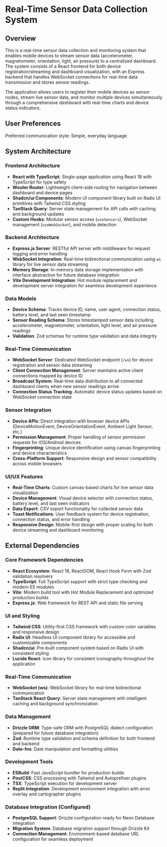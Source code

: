 # Real-Time Sensor Data Collection System

## Overview

This is a real-time sensor data collection and monitoring system that enables mobile devices to stream sensor data (accelerometer, magnetometer, orientation, light, air pressure) to a centralized dashboard. The system consists of a React frontend for both device registration/streaming and dashboard visualization, with an Express backend that handles WebSocket connections for real-time data transmission and stores sensor readings.

The application allows users to register their mobile devices as sensor nodes, stream live sensor data, and monitor multiple devices simultaneously through a comprehensive dashboard with real-time charts and device status indicators.

## User Preferences

Preferred communication style: Simple, everyday language.

## System Architecture

### Frontend Architecture
- **React with TypeScript**: Single-page application using React 18 with TypeScript for type safety
- **Wouter Router**: Lightweight client-side routing for navigation between dashboard and device pages
- **Shadcn/ui Components**: Modern UI component library built on Radix UI primitives with Tailwind CSS styling
- **TanStack Query**: Server state management for API calls with caching and background updates
- **Custom Hooks**: Modular sensor access (`useSensors`), WebSocket management (`useWebSocket`), and mobile detection

### Backend Architecture
- **Express.js Server**: RESTful API server with middleware for request logging and error handling
- **WebSocket Integration**: Real-time bidirectional communication using `ws` library for live sensor data streaming
- **Memory Storage**: In-memory data storage implementation with interface abstraction for future database integration
- **Vite Development Integration**: Hot module replacement and development server integration for seamless development experience

### Data Models
- **Device Schema**: Tracks device ID, name, user agent, connection status, battery level, and last seen timestamp
- **Sensor Reading Schema**: Stores timestamped sensor data including accelerometer, magnetometer, orientation, light level, and air pressure readings
- **Validation**: Zod schemas for runtime type validation and data integrity

### Real-Time Communication
- **WebSocket Server**: Dedicated WebSocket endpoint (`/ws`) for device registration and sensor data streaming
- **Client Connection Management**: Server maintains active client connections mapped by device ID
- **Broadcast System**: Real-time data distribution to all connected dashboard clients when new sensor readings arrive
- **Connection Status Tracking**: Automatic device status updates based on WebSocket connection state

### Sensor Integration
- **Device APIs**: Direct integration with browser device APIs (DeviceMotionEvent, DeviceOrientationEvent, Ambient Light Sensor, etc.)
- **Permission Management**: Proper handling of sensor permission requests for iOS/Android devices
- **Fingerprinting**: Unique device identification using canvas fingerprinting and device characteristics
- **Cross-Platform Support**: Responsive design and sensor compatibility across mobile browsers

### UI/UX Features
- **Real-Time Charts**: Custom canvas-based charts for live sensor data visualization
- **Device Management**: Visual device selector with connection status, battery level, and last seen indicators
- **Data Export**: CSV export functionality for collected sensor data
- **Toast Notifications**: User feedback system for device registration, connection status, and error handling
- **Responsive Design**: Mobile-first design with proper scaling for both device streaming and dashboard monitoring

## External Dependencies

### Core Framework Dependencies
- **React Ecosystem**: React 18, ReactDOM, React Hook Form with Zod validation resolvers
- **TypeScript**: Full TypeScript support with strict type checking and modern ES modules
- **Vite**: Modern build tool with Hot Module Replacement and optimized production builds
- **Express.js**: Web framework for REST API and static file serving

### UI and Styling
- **Tailwind CSS**: Utility-first CSS framework with custom color variables and responsive design
- **Radix UI**: Headless UI component library for accessible and customizable components
- **Shadcn/ui**: Pre-built component system based on Radix UI with consistent styling
- **Lucide React**: Icon library for consistent iconography throughout the application

### Real-Time Communication
- **WebSocket (ws)**: WebSocket library for real-time bidirectional communication
- **TanStack React Query**: Server state management with intelligent caching and background synchronization

### Data Management
- **Drizzle ORM**: Type-safe ORM with PostgreSQL dialect configuration (prepared for future database integration)
- **Zod**: Runtime type validation and schema definition for both frontend and backend
- **Date-fns**: Date manipulation and formatting utilities

### Development Tools
- **ESBuild**: Fast JavaScript bundler for production builds
- **PostCSS**: CSS processing with Tailwind and Autoprefixer plugins
- **TSX**: TypeScript execution for development server
- **Replit Integration**: Development environment integration with error overlay and cartographer plugins

### Database Integration (Configured)
- **PostgreSQL Support**: Drizzle configuration ready for Neon Database integration
- **Migration System**: Database migration support through Drizzle Kit
- **Connection Management**: Environment-based database URL configuration for seamless deployment